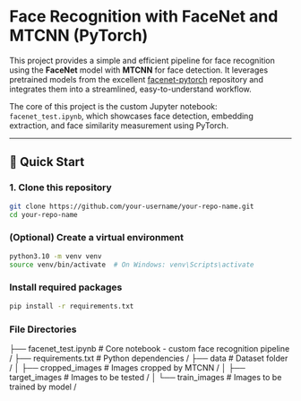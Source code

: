 # Face Recognition with FaceNet and MTCNN (PyTorch)

This project provides a simple and efficient pipeline for face recognition using the **FaceNet** model with **MTCNN** for face detection. It leverages pretrained models from the excellent [facenet-pytorch](https://github.com/timesler/facenet-pytorch) repository and integrates them into a streamlined, easy-to-understand workflow.

The core of this project is the custom Jupyter notebook: `facenet_test.ipynb`, which showcases face detection, embedding extraction, and face similarity measurement using PyTorch.

---

## 🚀 Quick Start

### 1. Clone this repository

```bash
git clone https://github.com/your-username/your-repo-name.git
cd your-repo-name
```

### (Optional) Create a virtual environment
```bash
python3.10 -m venv venv
source venv/bin/activate  # On Windows: venv\Scripts\activate
```

### Install required packages
```bash
pip install -r requirements.txt
```

### File Directories
├── facenet_test.ipynb      # Core notebook - custom face recognition pipeline /
├── requirements.txt        # Python dependencies /
├── data                    # Dataset folder / 
│   ├── cropped_images      # Images cropped by MTCNN /
│   ├── target_images       # Images to be tested /
│   └── train_images        # Images to be trained by model /
